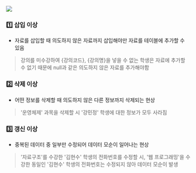 ![](https://i.imgur.com/beqxqGN.png)
### 1️⃣ 삽입 이상
- 자료를 삽입할 때 의도하지 않은 자료까지 삽입해야만 자료를 테이블에 추가할 수 있음

> 강의를 미수강하여 {강의코드}, {강의명}을 넣을 수 없는 학생은 자료에 추가할 수 없기 때문에 null과 같은 의도하지 않은 자료를 추가해야함
### 2️⃣ 삭제 이상
- 어떤 정보를 삭제할 때 의도하지 않은 다른 정보까지 삭제되는 현상

> '운영체제' 과목을 삭제할 시 '강민정' 학생에 대한 정보가 모두 사라짐
### 3️⃣ 갱신 이상
- 중복된 데이터 중 일부만 수정되어 데이터 모순이 일어나는 현상

> '자료구조'를 수강한 '김현수' 학생의 전화번호를 수정할 시, '웹 프로그래밍'을 수강한 동일인 '김현수' 학생의 전화번호는 수정되지 않아 데이터 모순이 발생